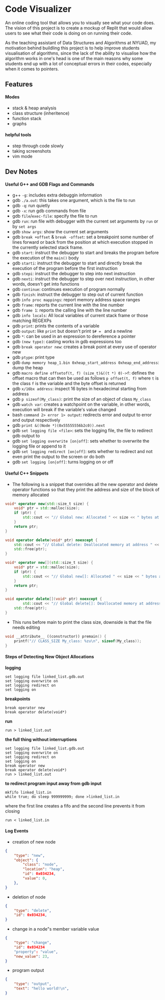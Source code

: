 # Code Visualizer

An online coding tool that allows you to visually see what your code does. The vision of this project is to create a mockup of Replit that would allow users to see what their code is doing on on running their code.

As the teaching assistant of Data Structures and Algorithms at NYUAD, my motivation behind buildling this project is to help improve students visualisation of algorithms, since the lack of the ability to visualise how the algorithm works in one's head is one of the main reasons why some students end up with a lot of conceptual errors in their codes, especially when it comes to pointers.

## Features

#### Modes
- stack & heap analysis
- class structure (inheritence)
- function stack
- graphs

#### helpful tools
- step through code slowly
- taking screenshots
- vim mode

## Dev Notes

#### Useful G++ and GDB Flags and Commands
- g++ `-g`: includes extra debuggin information
- gdb `./a.out`: this takes one argument, which is the file to run
- gdb `-q`: run quietly
- gdb `-x`: run gdb commands from file
- gdb `file`/`exec-file`: specify the file to run
- gdb `run`: run file with debugger with the current set arguments by `run` or by `set args`
- gdb `show args`: show the current set arguments
- gdb `break +offset` & `break -offset`: set a breakpoint some number of lines forward or back from the position at which execution stopped in the currently selected stack frame.
- gdb `start`: instruct the debugger to start and breaks the program before the execution of the `main()` body
- gdb `starti`: instruct the debugger to start and directly break the execution of the program before the first instruction
- gdb `stepi`: instruct the debugger to step into next instruction
- gdb `nexti`: instruct the debugger to step over next instruction, in other words, doesn't get into functions
- gdb `continue`: continues execution of program normally
- gdb `finish`: instruct the debugger to step out of current function
- gdb `info proc mappings`: report memory address space ranges
- gdb `frame`: reports the current line with the line number
- gdb `frame 1`: reports the calling line with the line number
- gdb `info locals`: All local variables of current stack frame or those matching REGEXPs
- gdb `print`: prints the contents of a variable
- gdb `output`: like `print` but doesn't print `$# = ` and a newline
- gdb `*`: can be used in an expression to dereference a pointer
- gdb `(new type)`: casting works in gdb expressions too
- gdb `break operator new`: creates a break point at every use of operator new
- gdb `ptype`: print type
- gdb `dump memory heap_1.bin 0xheap_start_address 0xheap_end_address`: dump the heap
- gdb `macro define offsetof(t, f) (size_t)&((t *) 0)->f`: defines the offset macro that can then be used as follows `p offset(t, f)` where `t` is the class `f` is the variable and the byte offset is returned
- gdb `x/16bx address`: inspect 16 bytes in hexadecimal starting from address
- gdb `p sizeof(My_class)`: print the size of an object of class `My_class`
- gdb `watch var`: creates a watchpoint on the variable, in other words, execution will break if the variable's value changed
- bash `command 2> error 1> output`: redirects error and output to error and output respectively
- gdb `print &((Node *)(0x55555556b2c0)).next`
- gdb `set logging file <file>`: sets the logging file, the file to redirect gdb output to
- gdb `set logging overwrite [on|off]`: sets whether to overwrite the logging file or append to it
- gdb `set logging redirect [on|off]`: sets whether to redirect and not even print the output to the screen or do both
- gdb `set logging [on|off]`: turns logging on or off

#### Useful C++ Snippets

- The following is a snippet that overrides all the new operator and delete operator functions so that they print the address and size of the block of memory allocated

```cpp
void* operator new(std::size_t size) {
    void* ptr = std::malloc(size);
    if (ptr) {
        std::cout << "// Global new: Allocated " << size << " bytes at address " << ptr << std::endl;
    }
    return ptr;
}

void operator delete(void* ptr) noexcept {
    std::cout << "// Global delete: Deallocated memory at address " << ptr << std::endl;
    std::free(ptr);
}

void* operator new[](std::size_t size) {
    void* ptr = std::malloc(size);
    if (ptr) {
        std::cout << "// Global new[]: Allocated " << size << " bytes at address " << ptr << std::endl;
    }
    return ptr;
}

void operator delete[](void* ptr) noexcept {
		std::cout << "// Global delete[]: Deallocated memory at address " << ptr << std::endl;
    std::free(ptr);
}
```

- This runs before main to print the class size, downside is that the file needs editing

```cpp
void __attribute__ ((constructor)) premain() {
	printf("// CLASS_SIZE My_class: %zu\n", sizeof(My_class));
}
```

#### Steps of Detecting New Object Allocations

__logging__
```
set logging file linked_list.gdb.out
set logging overwrite on
set logging redirect on
set logging on
```

__breakpoints__
```
break operator new
break operator delete(void*)
```

__run__
```
run > linked_list.out
```

__the full thing without interruptions__
```
set logging file linked_list.gdb.out
set logging overwrite on
set logging redirect on
set logging on
break operator new
break operator delete(void*)
run > linked_list.out
```

__to redirect program input away from gdb input__
```
mkfifo linked_list.in
while true; do sleep 999999999; done >linked_list.in
```
where the first line creates a fifo and the second line prevents it from closing
```
run < linked_list.in
```

#### Log Events

- creation of new node
```json
{
	"type": "new",
	"object": {
		"class": "node",
		"location": "heap",
		"id": 0x034234,
		"value": 0,
	},
}
```

- deletion of node
```json
{
	"type": "delete",
	"id": 0x034234,
}
```

- change in a node"s member variable value
```json
{
	"type": "change",
	"id": 0x034234
	"property": "value",
	"new_value": 23,
}
```

- program output
```json
{
	"type": "output",
	"text": "hello world!\n",
}
```
